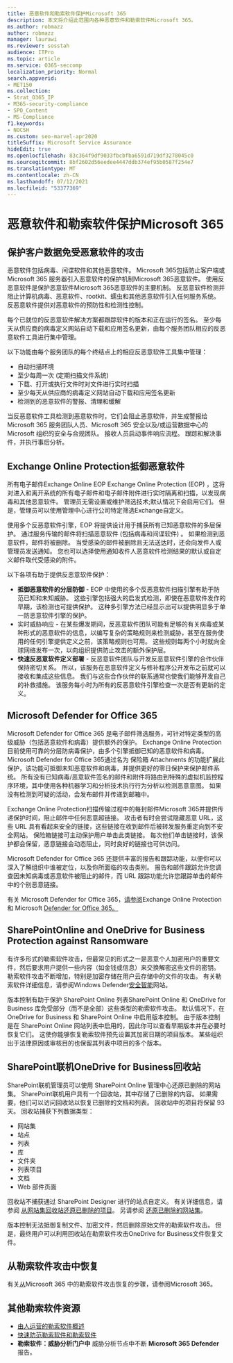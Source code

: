 ```yaml
---
title: 恶意软件和勒索软件保护Microsoft 365
description: 本文将介绍此范围内各种恶意软件和勒索软件Microsoft 365。
ms.author: robmazz
author: robmazz
manager: laurawi
ms.reviewer: sosstah
audience: ITPro
ms.topic: article
ms.service: O365-seccomp
localization_priority: Normal
search.appverid:
- MET150
ms.collection:
- Strat_O365_IP
- M365-security-compliance
- SPO_Content
- MS-Compliance
f1.keywords:
- NOCSH
ms.custom: seo-marvel-apr2020
titleSuffix: Microsoft Service Assurance
hideEdit: true
ms.openlocfilehash: 83c364f9df9033fbcbfba6591d719df3278045c0
ms.sourcegitcommit: 8bf2602d56eedee4447ddb374ef95b0587f254e7
ms.translationtype: MT
ms.contentlocale: zh-CN
ms.lasthandoff: 07/12/2021
ms.locfileid: "53377369"
---
```

# <a name="malware-and-ransomware-protection-in-microsoft-365"></a>恶意软件和勒索软件保护Microsoft 365

## <a name="protecting-customer-data-from-malware"></a>保护客户数据免受恶意软件的攻击

恶意软件包括病毒、间谍软件和其他恶意软件。 Microsoft 365包括防止客户端或 Microsoft 365 服务器引入恶意软件的保护机制Microsoft 365恶意软件。 使用反恶意软件是保护恶意软件Microsoft 365恶意软件的主要机制。 反恶意软件检测并阻止计算机病毒、恶意软件、rootkit、蠕虫和其他恶意软件引入任何服务系统。 反恶意软件提供对恶意软件的预防性和检测性控制。

每个已就位的反恶意软件解决方案都跟踪软件的版本和正在运行的签名。 至少每天从供应商的病毒定义网站自动下载和应用签名更新，由每个服务团队相应的反恶意软件工具进行集中管理。

以下功能由每个服务团队的每个终结点上的相应反恶意软件工具集中管理：

- 自动扫描环境
- 至少每周一次 (定期扫描文件系统)  
- 下载、打开或执行文件时对文件进行实时扫描 
- 至少每天从供应商的病毒定义网站自动下载和应用签名更新
- 检测到的恶意软件的警报、清理和缓解

当反恶意软件工具检测到恶意软件时，它们会阻止恶意软件，并生成警报给 Microsoft 365 服务团队人员、Microsoft 365 安全以及/或运营数据中心的 Microsoft 组织的安全与合规团队。 接收人员启动事件响应流程。 跟踪和解决事件，并执行事后分析。 

## <a name="exchange-online-protection-against-malware"></a>Exchange Online Protection抵御恶意软件

所有电子邮件Exchange Online EOP Exchange Online Protection (EOP) ，这将对进入和离开系统的所有电子邮件和电子邮件附件进行实时隔离和扫描，以发现病毒和其他恶意软件。 管理员无需设置或维护筛选技术;默认情况下会启用它们。 但是，管理员可以使用管理中心进行公司特定筛选Exchange自定义。

使用多个反恶意软件引擎，EOP 将提供设计用于捕获所有已知恶意软件的多层保护。 通过服务传输的邮件将扫描恶意软件 (包括病毒和间谍软件) 。 如果检测到恶意软件，邮件将被删除。 当受感染的邮件被删除且无法送达时，还会向发件人或管理员发送通知。 您也可以选择使用通知收件人恶意软件检测结果的默认或自定义邮件取代受感染的附件。

以下各项有助于提供反恶意软件保护：

- **抵御恶意软件的分层防御** - EOP 中使用的多个反恶意软件扫描引擎有助于防范已知和未知威胁。 这些引擎包括强大的启发式检测，即使在恶意软件发作的早期，该检测也可提供保护。 这种多引擎方法已经显示出可以提供明显多于单一防恶意软件引擎的保护。
- 实时威胁响应 **-** 在某些爆发期间，反恶意软件团队可能有足够的有关病毒或某种形式的恶意软件的信息，以编写复杂的策略规则来检测威胁，甚至在服务使用的任何引擎提供定义之前，该策略规则也可用。 这些规则每两个小时就向全球网络发布一次，以向组织提供防止攻击的额外保护层。
- **快速反恶意软件定义部署** - 反恶意软件团队与开发反恶意软件引擎的合作伙伴保持密切关系。 所以，该服务在恶意软件定义与修补程序公开发布之前就可以接收和集成这些信息。 我们与这些合作伙伴的联系通常也使我们能够开发自己的补救措施。 该服务每小时为所有的反恶意软件引擎检查一次是否有更新的定义。

## <a name="microsoft-defender-for-office-365"></a>Microsoft Defender for Office 365

Microsoft Defender for Office 365 是电子邮件筛选服务，可针对特定类型的高级威胁（包括恶意软件和病毒）提供额外的保护。 Exchange Online Protection目前使用可靠的分层防病毒保护，由多个引擎抵御已知的恶意软件和病毒。 Microsoft Defender for Office 365通过名为 保险箱 Attachments 的功能扩展此保护，该功能可抵御未知恶意软件和病毒，并提供更好的零日保护来保护邮件系统。 所有没有已知病毒/恶意软件签名的邮件和附件将路由到特殊的虚拟机监控程序环境，其中使用各种机器学习和分析技术执行行为分析以检测恶意意图。 如果没有检测到可疑的活动，会发布邮件并传递到邮箱中。

Exchange Online Protection扫描传输过程中的每封邮件Microsoft 365并提供传递保护时间，阻止邮件中任何恶意超链接。 攻击者有时会尝试隐藏恶意 URL，这些 URL 具有看起来安全的链接，这些链接在收到邮件后被转发服务重定向到不安全网站。 保险箱链接可主动保护用户单击此类链接。 每次他们单击链接时，该保护都会保留，恶意链接会动态阻止，同时良好的链接也可供访问。

Microsoft Defender for Office 365 还提供丰富的报告和跟踪功能，以便你可以深入了解组织中谁被定位，以及你所面临的攻击类别。 报告和邮件跟踪允许您调查因未知病毒或恶意软件被阻止的邮件，而 URL 跟踪功能允许您跟踪单击的邮件中的个别恶意链接。

有关 Microsoft Defender for Office 365，[请参阅](/microsoft-365/security/office-365-security/exchange-online-protection-overview)Exchange Online Protection 和 Microsoft [Defender for Office 365。](/microsoft-365/security/office-365-security/overview)

## <a name="sharepoint-online-and-onedrive-for-business-protection-against-ransomware"></a>SharePointOnline and OneDrive for Business Protection against Ransomware

有许多形式的勒索软件攻击，但最常见的形式之一是恶意个人加密用户的重要文件，然后要求用户提供一些内容（如金钱或信息）来交换解密这些文件的密钥。 勒索软件攻击不断增加，特别是加密存储在用户云存储中的文件的攻击。 有关勒索软件详细信息，请参阅Windows Defender[安全智能](https://www.microsoft.com/wdsi)网站。

版本控制有助于保护 SharePoint Online 列表SharePoint Online 和 OneDrive for Business 库免受部分（而不是全部）这些类型的勒索软件攻击。 默认情况下，在 OneDrive for Business 和 SharePoint Online 中启用版本控制。 由于版本控制是在 SharePoint Online 网站列表中启用的，因此你可以查看早期版本并在必要时恢复它们。 这使你能够恢复勒索软件预先设置其加密日期的项目版本。 某些组织出于法律原因或审核目的也保留其列表中项目的多个版本。

## <a name="sharepoint-online-and-onedrive-for-business-recycle-bins"></a>SharePoint联机OneDrive for Business回收站

SharePoint联机管理员可以使用 SharePoint Online 管理中心还原已删除的网站集。 SharePoint联机用户具有一个回收站，其中存储了已删除的内容。 如果需要，他们可以访问回收站以恢复已删除的文档和列表。 回收站中的项目将保留 93 天。 回收站捕获下列数据类型：

- 网站集
- 站点
- 列表
- 库
- 文件夹
- 列表项目
- 文档
- Web 部件页面

回收站不捕获通过 SharePoint Designer 进行的站点自定义。 有关详细信息，请参阅 [从网站集回收站还原已删除的项目](https://support.microsoft.com/office/restore-deleted-items-from-the-site-collection-recycle-bin-5fa924ee-16d7-487b-9a0a-021b9062d14b)。 另请参阅 [还原已删除的网站集](/sharepoint/restore-deleted-site-collection)。

版本控制无法抵御复制文件、加密文件，然后删除原始文件的勒索软件攻击。 但是，最终用户可以利用回收站在勒索软件攻击OneDrive for Business文件恢复文件。

## <a name="recover-from-a-ransomware-attack"></a>从勒索软件攻击中恢复

有关[从](/microsoft-365/security/office-365-security/recover-from-ransomware)Microsoft 365 中的勒索软件攻击恢复的步骤，请参阅Microsoft 365。

## <a name="additional-ransomware-resources"></a>其他勒索软件资源

- [由人运营的勒索软件概述](/security/compass/human-operated-ransomware)
- [快速防范勒索软件和勒索软件](/security/compass/protect-against-ransomware)
- **勒索软件：威胁分析门户中** 威胁分析节点中不断 **Microsoft 365 Defender** 报告。
